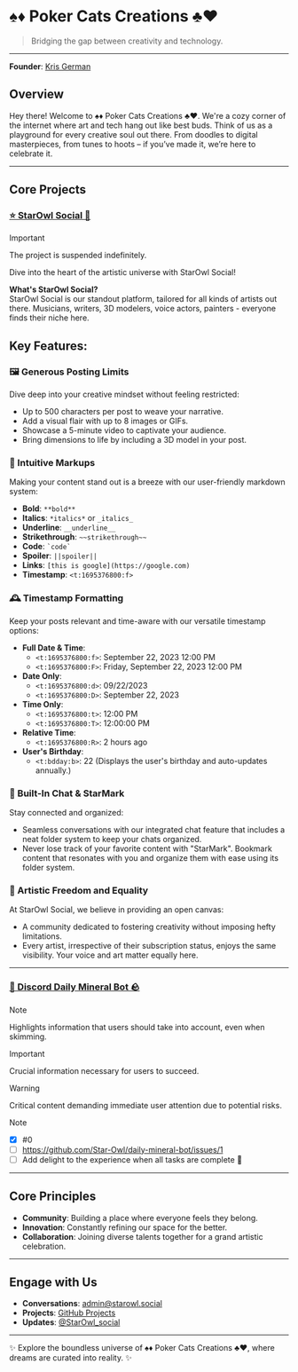 # ♠️♦️ Poker Cats Creations ♣️♥️

> Bridging the gap between creativity and technology.

---

**Founder**: [Kris German](https://github.com/Star-Owl)

## Overview

Hey there! Welcome to ♠️♦️ Poker Cats Creations ♣️♥️.
We're a cozy corner of the internet where art and tech hang out like best buds. Think of us as a playground for every creative soul out there. From doodles to digital masterpieces, from tunes to hoots – if you’ve made it, we’re here to celebrate it.

---

## Core Projects

### [⭐️ StarOwl Social 🦉](https://github.com/Star-Owl/Star-Owl-Social)

> [!IMPORTANT]
> The project is suspended indefinitely.

Dive into the heart of the artistic universe with StarOwl Social! 

**What's StarOwl Social?**  
StarOwl Social is our standout platform, tailored for all kinds of artists out there. Musicians, writers, 3D modelers, voice actors, painters - everyone finds their niche here.

## Key Features:

### 🖼 Generous Posting Limits
Dive deep into your creative mindset without feeling restricted:
- Up to 500 characters per post to weave your narrative.
- Add a visual flair with up to 8 images or GIFs.
- Showcase a 5-minute video to captivate your audience.
- Bring dimensions to life by including a 3D model in your post.

### 📜 Intuitive Markups
Making your content stand out is a breeze with our user-friendly markdown system:
- **Bold**: `**bold**`
- **Italics**: `*italics*` or `_italics_`
- **Underline**: `__underline__`
- **Strikethrough**: `~~strikethrough~~`
- **Code**: `` `code` ``
- **Spoiler**: `||spoiler||`
- **Links**: `[this is google](https://google.com)`
- **Timestamp**: `<t:1695376800:f>`

### 🕰 Timestamp Formatting

Keep your posts relevant and time-aware with our versatile timestamp options:

- **Full Date & Time**:
  - `<t:1695376800:f>`: September 22, 2023 12:00 PM 
  - `<t:1695376800:F>`: Friday, September 22, 2023 12:00 PM
- **Date Only**:
  - `<t:1695376800:d>`: 09/22/2023
  - `<t:1695376800:D>`: September 22, 2023
- **Time Only**:
  - `<t:1695376800:t>`: 12:00 PM
  - `<t:1695376800:T>`: 12:00:00 PM
- **Relative Time**:
  - `<t:1695376800:R>`: 2 hours ago
- **User's Birthday**:
  - `<t:bdday:b>`: 22 (Displays the user's birthday and auto-updates annually.)

### 💬 Built-In Chat & StarMark
Stay connected and organized:
- Seamless conversations with our integrated chat feature that includes a neat folder system to keep your chats organized.
- Never lose track of your favorite content with "StarMark". Bookmark content that resonates with you and organize them with ease using its folder system.

### 🌌 Artistic Freedom and Equality
At StarOwl Social, we believe in providing an open canvas:
- A community dedicated to fostering creativity without imposing hefty limitations.
- Every artist, irrespective of their subscription status, enjoys the same visibility. Your voice and art matter equally here.

---

### [💎 Discord Daily Mineral Bot 🪨](https://github.com/Star-Owl/daily-mineral-bot)

> [!NOTE]
> Highlights information that users should take into account, even when skimming.

> [!IMPORTANT]
> Crucial information necessary for users to succeed.

> [!WARNING]
> Critical content demanding immediate user attention due to potential risks.

> [!NOTE]
> - [x] #0
> - [ ] https://github.com/Star-Owl/daily-mineral-bot/issues/1
> - [ ] Add delight to the experience when all tasks are complete :tada:

---

## Core Principles

- **Community**: Building a place where everyone feels they belong.
- **Innovation**: Constantly refining our space for the better.
- **Collaboration**: Joining diverse talents together for a grand artistic celebration.

---

## Engage with Us

- **Conversations**: [admin@starowl.social](mailto:admin@starowl.social)
- **Projects**: [GitHub Projects](#)
- **Updates**: [@StarOwl_social](https://twitter.com/StarOwl_social)

---

✨ Explore the boundless universe of ♠️♦️ Poker Cats Creations ♣️♥️, where dreams are curated into reality. ✨
